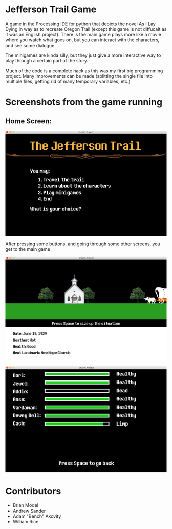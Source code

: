 # Jefferson Trail Game

A game in the Processing IDE for python that depicts the novel As I Lay Dying in way as to recreate Oregon Trail (except this game is not diffucalt as it was an English project). There is the main game plays more like a movie where you watch what goes on, but you can interact with the characters, and see some dialogue. 

The minigames are kinda silly, but they just give a more interactive way to play through a certain part of the story.

Much of the code is a complete hack as this was my first big programming project. Many improvements can be made (splitting the single file into multiple files, getting rid of many temporary variables, etc.)

# Screenshots from the game running

## Home Screen:

![homescreen](https://github.com/brianmodel/JeffersonTrailGame/blob/master/img/Screen%20Shot%202018-03-12%20at%201.45.06%20PM.png?raw=true "Home Screen")

After pressing some buttons, and going through some other screens, you get to the main game

![main](https://github.com/brianmodel/JeffersonTrailGame/blob/master/img/Screen%20Shot%202018-03-12%20at%201.48.35%20PM.png?raw=true "Main Game")

![health](https://github.com/brianmodel/JeffersonTrailGame/blob/master/img/Screen%20Shot%202018-03-12%20at%201.48.22%20PM.png?raw=true "Health")

# Contributors
- Brian Model
- Andrew Sander
- Adam "Bench" Akovity
- William Rice
